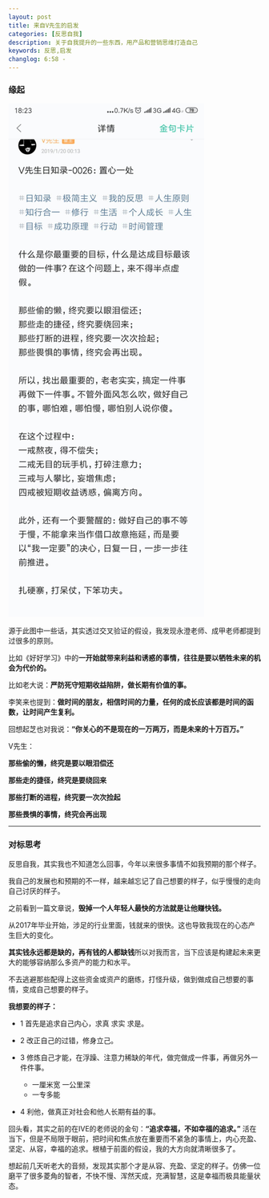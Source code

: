 ```yaml
---
layout: post
title: 来自V先生的启发
categories: [反思自我]
description: 关于自我提升的一些东西，用产品和营销思维打造自己
keywords: 反思,启发
changlog: 6:58 - 
---
```


### 缘起

![](/images/about-me/gold-words.jpg)

源于此图中一些话，其实透过交叉验证的假设，我发现永澄老师、成甲老师都提到过很多的原则。


比如《好好学习》中的**一开始就带来利益和诱惑的事情，往往是要以牺牲未来的机会为代价的。**


比如老大说：**严防死守短期收益陷阱，做长期有价值的事。**


李笑来也提到：**做时间的朋友，相信时间的力量，任何的成长应该都是时间的函数，让时间产生复利。**


回想起芝也对我说：**“你关心的不是现在的一万两万，而是未来的十万百万。”**


V先生：

**那些偷的懒，终究是要以眼泪偿还**

**那些走的捷径，终究是要绕回来**

**那些打断的进程，终究要一次次捡起**

**那些畏惧的事情，终究会再出现**


---


### 对标思考

反思自我，其实我也不知道怎么回事，今年以来很多事情不如我预期的那个样子。

我自己的发展也和预期的不一样，越来越忘记了自己想要的样子，似乎慢慢的走向自己讨厌的样子。

之前看到一篇文章说，**毁掉一个人年轻人最快的方法就是让他赚快钱。**

从2017年毕业开始，涉足的行业里面，钱就来的很快。这也导致我现在的心态产生巨大的变化。

**其实钱永远都是缺的，再有钱的人都缺钱**所以对我而言，当下应该是构建起未来更大的能够容纳那么多资产的能力和水平。

不去逃避那些配得上这些资金或资产的磨练，打怪升级，做到做成自己想要的事情，变成自己想要的样子。

**我想要的样子：**

- 1 首先是追求自己内心，求真 求实 求是。

- 2 改正自己的过错，修身立己。

- 3 修炼自己才能，在浮躁、注意力稀缺的年代，做完做成一件事，再做另外一件件事。

  - 一厘米宽 一公里深
  - 一专多能

- 4 利他，做真正对社会和他人长期有益的事。


回头看，其实之前的在IVE的老师说的金句：**“追求幸福，不如幸福的追求。”** 活在当下，但是不局限于眼前，把时间和焦点放在重要而不紧急的事情上，内心充盈、坚定、从容，幸福的追求。根植于前面的假设，我的大方向就清晰很多了。

想起前几天听老大的音频，发现其实那个才是从容、充盈、坚定的样子。仿佛一位磨平了很多菱角的智者，不快不慢、浑然天成，充满智慧，这是幸福而极具能量状态。

